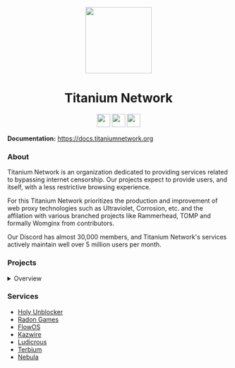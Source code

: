 <p align="center">
<kbd>
<img width="150px" src="https://avatars.githubusercontent.com/u/47227492">
</kbd>
</p>

<h1 align="center">Titanium Network</h1>

<p align="center">
<a href="https://discord.gg/unblock"><img height="30px" src="https://img.shields.io/badge/Discord-7289DA?style=for-the-badge&logo=discord&logoColor=white"><img></a>
<a href="https://twitter.com/TitaniumNetDev"><img height="30px" src="https://img.shields.io/badge/Twitter-1DA1F2?style=for-the-badge&logo=twitter&logoColor=white"><img></a>
<a href="https://reddit.com/r/TitaniumNetwork"><img height="30px" src="https://img.shields.io/badge/Reddit-FF4500?style=for-the-badge&logo=reddit&logoColor=white"><img></a>
</p>

**Documentation:** https://docs.titaniumnetwork.org

### About
Titanium Network is an organization dedicated to providing services related to bypassing internet censorship. Our projects expect to provide users, and itself, with a less restrictive browsing experience. 

For this Titanium Network prioritizes the production and improvement of web proxy technologies such as Ultraviolet, Corrosion, etc. and the affilation with various branched projects like Rammerhead, TOMP and formally Womginx from contributors. 

Our Discord has almost 30,000 members, and Titanium Network's services actively maintain well over 5 million users per month.

### Projects
<details>
<summary>Overview</summary>

#### Active
- [Ultraviolet](https://github.com/titaniumnetwork-dev/Ultraviolet)


#### Affiliated
- [Tomp Web Proxies (tomphttp)](https://github.com/tomphttp)
- [Rammerhead](https://github.com/binary-person/rammerhead)
- [Womginx](https://github.com/binary-person/womginx)
- [Holy Unblocker AIO](https://github.com/holy-unblocker/website-aio)

#### Old
- [Incognito](https://github.com/caracal-js/Incognito)
- [Hypertabs](https://github.com/B3ATDROP3R/Hypertabs)
- Corrosion
- Vanadium
- Reborn
- Alloy
- Resilience
- Via Unblocker (PyDodge)
- PyDodge B
- P2
- Pheonix Reborn
- Boardwalk
- TitaniumLite
- Powermouse
- Material Unblocker
- Chat-Utils (cursed)
- Muun
- [Athlon1600/php-proxy](https://github.com/Athlon1600/php-proxy)

</details>

### Services
- [Holy Unblocker](https://holyubofficial.net)
- [Radon Games](https://radon.games/)
- [FlowOS](https://flow-works.me/)
- [Kazwire](https://kazwire.com/)
- [Ludicrous](https://github.com/titaniumnetwork-dev/Ludicrous)
- [Terbium](https://terbium.ga)
- [Nebula](https://nebulaproxy.io)
